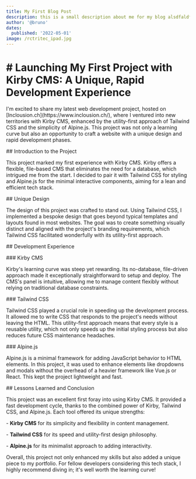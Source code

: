 ```yaml
---
title: My First Blog Post
description: this is a small description about me for my blog alsdfaldfs alsdfkasfd
author: '@bruno'
dates:
  published: '2022-05-01'
image: /rctritec_ipad.jpg
---
```


# # Launching My First Project with Kirby CMS: A Unique, Rapid Development Experience

I'm excited to share my latest web development project, hosted on \[Inclousion.ch]\(https\://www\.inclousion.ch/), where I ventured into new territories with Kirby CMS, enhanced by the utility-first approach of Tailwind CSS and the simplicity of Alpine.js. This project was not only a learning curve but also an opportunity to craft a website with a unique design and rapid development phases.

\## Introduction to the Project

This project marked my first experience with Kirby CMS. Kirby offers a flexible, file-based CMS that eliminates the need for a database, which intrigued me from the start. I decided to pair it with Tailwind CSS for styling and Alpine.js for the minimal interactive components, aiming for a lean and efficient tech stack.

\## Unique Design

The design of this project was crafted to stand out. Using Tailwind CSS, I implemented a bespoke design that goes beyond typical templates and layouts found in most websites. The goal was to create something visually distinct and aligned with the project's branding requirements, which Tailwind CSS facilitated wonderfully with its utility-first approach.

\## Development Experience

\### Kirby CMS

Kirby's learning curve was steep yet rewarding. Its no-database, file-driven approach made it exceptionally straightforward to setup and deploy. The CMS's panel is intuitive, allowing me to manage content flexibly without relying on traditional database constraints.

\### Tailwind CSS

Tailwind CSS played a crucial role in speeding up the development process. It allowed me to write CSS that responds to the project's needs without leaving the HTML. This utility-first approach means that every style is a reusable utility, which not only speeds up the initial styling process but also reduces future CSS maintenance headaches.

\### Alpine.js

Alpine.js is a minimal framework for adding JavaScript behavior to HTML elements. In this project, it was used to enhance elements like dropdowns and modals without the overhead of a heavier framework like Vue.js or React. This kept the project lightweight and fast.

\## Lessons Learned and Conclusion

This project was an excellent first foray into using Kirby CMS. It provided a fast development cycle, thanks to the combined power of Kirby, Tailwind CSS, and Alpine.js. Each tool offered its unique strengths:

\- **Kirby CMS** for its simplicity and flexibility in content management.

\- **Tailwind CSS** for its speed and utility-first design philosophy.

\- **Alpine.js** for its minimalist approach to adding interactivity.

Overall, this project not only enhanced my skills but also added a unique piece to my portfolio. For fellow developers considering this tech stack, I highly recommend diving in; it's well worth the learning curve!
